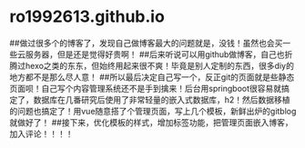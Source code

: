 # ro1992613.github.io

##做过很多个的博客了，发现自己做博客最大的问题就是，没钱！虽然也会买一些云服务器，但是还是觉得好贵啊！
##后来听说可以用github做博客，自己也折腾过hexo之类的东东，但始终用起来很不爽！毕竟是别人定制的东西，很多diy的地方都不是那么尽人意！
##所以最后决定自己写一个，反正git的页面就是些静态页面呗！自己写个内容管理系统还不是手到擒来！后台用springboot很容易就搞定了，数据库在几番研究后使用了非常轻量的嵌入式数据库，h2！然后数据移植的问题也搞定了！用vue随意搭了个管理页面，写上几个模板，新鲜出炉的gitblog就做好了！
##接下来，优化模板的样式，增加标签功能，把管理页面嵌入博客，加入评论！！！！
